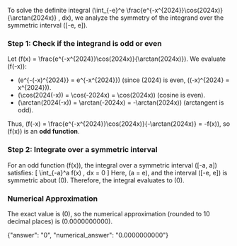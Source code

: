 

To solve the definite integral \(\int_{-e}^e \frac{e^{-x^{2024}}\cos(2024x)}{\arctan(2024x)} \, dx\), we analyze the symmetry of the integrand over the symmetric interval \([-e, e]\).

### Step 1: Check if the integrand is odd or even
Let \(f(x) = \frac{e^{-x^{2024}}\cos(2024x)}{\arctan(2024x)}\). We evaluate \(f(-x)\):

- \(e^{-(-x)^{2024}} = e^{-x^{2024}}\) (since \(2024\) is even, \((-x)^{2024} = x^{2024}\)).
- \(\cos(2024(-x)) = \cos(-2024x) = \cos(2024x)\) (cosine is even).
- \(\arctan(2024(-x)) = \arctan(-2024x) = -\arctan(2024x)\) (arctangent is odd).

Thus, \(f(-x) = \frac{e^{-x^{2024}}\cos(2024x)}{-\arctan(2024x)} = -f(x)\), so \(f(x)\) is an **odd function**.

### Step 2: Integrate over a symmetric interval
For an odd function \(f(x)\), the integral over a symmetric interval \([-a, a]\) satisfies:
\[
\int_{-a}^a f(x) \, dx = 0
\]
Here, \(a = e\), and the interval \([-e, e]\) is symmetric about \(0\). Therefore, the integral evaluates to \(0\).

### Numerical Approximation
The exact value is \(0\), so the numerical approximation (rounded to 10 decimal places) is \(0.0000000000\).

{"answer": "0", "numerical_answer": "0.0000000000"}